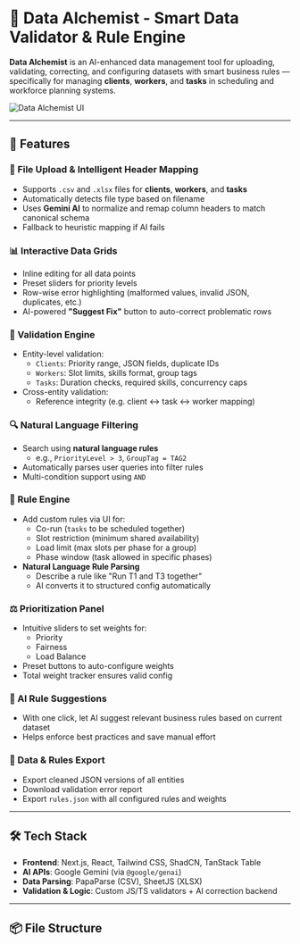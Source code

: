 # 🧠 Data Alchemist - Smart Data Validator & Rule Engine

**Data Alchemist** is an AI-enhanced data management tool for uploading, validating, correcting, and configuring datasets with smart business rules — specifically for managing **clients**, **workers**, and **tasks** in scheduling and workforce planning systems.

![Data Alchemist UI](./preview.png)

---

## 🚀 Features

### 📂 File Upload & Intelligent Header Mapping
- Supports `.csv` and `.xlsx` files for **clients**, **workers**, and **tasks**
- Automatically detects file type based on filename
- Uses **Gemini AI** to normalize and remap column headers to match canonical schema
- Fallback to heuristic mapping if AI fails

### 📊 Interactive Data Grids
- Inline editing for all data points
- Preset sliders for priority levels
- Row-wise error highlighting (malformed values, invalid JSON, duplicates, etc.)
- AI-powered **"Suggest Fix"** button to auto-correct problematic rows

### 🧪 Validation Engine
- Entity-level validation:
  - `Clients`: Priority range, JSON fields, duplicate IDs
  - `Workers`: Slot limits, skills format, group tags
  - `Tasks`: Duration checks, required skills, concurrency caps
- Cross-entity validation:
  - Reference integrity (e.g. client ↔ task ↔ worker mapping)

### 🔍 Natural Language Filtering
- Search using **natural language rules**
  - e.g., `PriorityLevel > 3`, `GroupTag = TAG2`
- Automatically parses user queries into filter rules
- Multi-condition support using `AND`

### 🧠 Rule Engine
- Add custom rules via UI for:
  - Co-run (`tasks` to be scheduled together)
  - Slot restriction (minimum shared availability)
  - Load limit (max slots per phase for a group)
  - Phase window (task allowed in specific phases)
- **Natural Language Rule Parsing**
  - Describe a rule like "Run T1 and T3 together"
  - AI converts it to structured config automatically

### ⚖️ Prioritization Panel
- Intuitive sliders to set weights for:
  - Priority
  - Fairness
  - Load Balance
- Preset buttons to auto-configure weights
- Total weight tracker ensures valid config

### 🤖 AI Rule Suggestions
- With one click, let AI suggest relevant business rules based on current dataset
- Helps enforce best practices and save manual effort

### 🧾 Data & Rules Export
- Export cleaned JSON versions of all entities
- Download validation error report
- Export `rules.json` with all configured rules and weights

---

## 🛠️ Tech Stack

- **Frontend**: Next.js, React, Tailwind CSS, ShadCN, TanStack Table
- **AI APIs**: Google Gemini (via `@google/genai`)
- **Data Parsing**: PapaParse (CSV), SheetJS (XLSX)
- **Validation & Logic**: Custom JS/TS validators + AI correction backend

---

## 📦 File Structure


